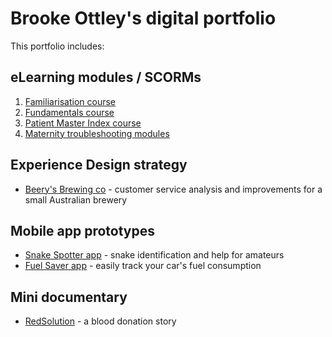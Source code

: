 # Brooke Ottley's digital portfolio

This portfolio includes:

## eLearning modules / SCORMs
1. [Familiarisation course](EPR)
2. [Fundamentals course](Fundamentals)
3. [Patient Master Index course](PMI)
4. [Maternity troubleshooting modules](Maternity)

## Experience Design strategy
* [Beery's Brewing co](/beery) - customer service analysis and improvements for a small Australian brewery

## Mobile app prototypes
* [Snake Spotter app](snakespotter) - snake identification and help for amateurs
* [Fuel Saver app](fuelapp) - easily track your car's fuel consumption

## Mini documentary
* [RedSolution](redsolution) - a blood donation story
